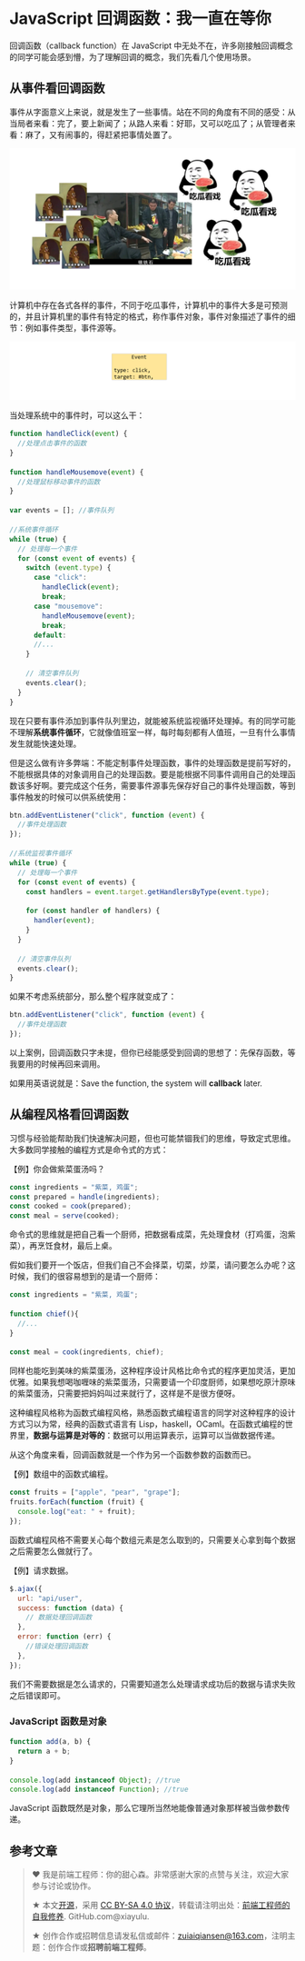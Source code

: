 # JavaScript 回调函数：我一直在等你

回调函数（callback function）在 JavaScript 中无处不在，许多刚接触回调概念的同学可能会感到懵，为了理解回调的概念，我们先看几个使用场景。

## 从事件看回调函数

事件从字面意义上来说，就是发生了一些事情。站在不同的角度有不同的感受：从当局者来看：完了，要上新闻了；从路人来看：好耶，又可以吃瓜了；从管理者来看：麻了，又有闹事的，得赶紧把事情处置了。

![image-20221111101228315](image-20221111101228315.png)

计算机中存在各式各样的事件，不同于吃瓜事件，计算机中的事件大多是可预测的，并且计算机里的事件有特定的格式，称作事件对象，事件对象描述了事件的细节：例如事件类型，事件源等。

![image-20221111120257309](image-20221111120257309.png)

当处理系统中的事件时，可以这么干：

```js
function handleClick(event) {
  //处理点击事件的函数
}

function handleMousemove(event) {
  //处理鼠标移动事件的函数
}

var events = []; //事件队列

//系统事件循环
while (true) {
  // 处理每一个事件
  for (const event of events) {
    switch (event.type) {
      case "click":
        handleClick(event);
        break;
      case "mousemove":
        handleMousemove(event);
        break;
      default:
      //...
    }

    // 清空事件队列
    events.clear();
  }
}
```

现在只要有事件添加到事件队列里边，就能被系统监视循环处理掉。有的同学可能不理解**系统事件循环**，它就像值班室一样，每时每刻都有人值班，一旦有什么事情发生就能快速处理。



但是这么做有许多弊端：不能定制事件处理函数，事件的处理函数是提前写好的，不能根据具体的对象调用自己的处理函数。要是能根据不同事件调用自己的处理函数该多好啊。要完成这个任务，需要事件源事先保存好自己的事件处理函数，等到事件触发的时候可以供系统使用：

```js
btn.addEventListener("click", function (event) {
  //事件处理函数
});

//系统监视事件循环
while (true) {
  // 处理每一个事件
  for (const event of events) {
    const handlers = event.target.getHandlersByType(event.type);

    for (const handler of handlers) {
      handler(event);
    }
  }

  // 清空事件队列
  events.clear();
}
```

如果不考虑系统部分，那么整个程序就变成了：

```js
btn.addEventListener("click", function (event) {
  //事件处理函数
});
```

以上案例，回调函数只字未提，但你已经能感受到回调的思想了：先保存函数，等我要用的时候再回来调用。

如果用英语说就是：Save the function, the system will **callback** later.

## 从编程风格看回调函数

习惯与经验能帮助我们快速解决问题，但也可能禁锢我们的思维，导致定式思维。大多数同学接触的编程方式是命令式的方式：

【例】你会做紫菜蛋汤吗？

```js
const ingredients = "紫菜, 鸡蛋";
const prepared = handle(ingredients);
const cooked = cook(prepared);
const meal = serve(cooked);
```

命令式的思维就是把自己看一个厨师，把数据看成菜，先处理食材（打鸡蛋，泡紫菜），再烹饪食材，最后上桌。

假如我们要开一个饭店，但我们自己不会择菜，切菜，炒菜，请问要怎么办呢？这时候，我们的很容易想到的是请一个厨师：

```js
const ingredients = "紫菜, 鸡蛋";

function chief(){
  //...
}

const meal = cook(ingredients, chief);
```

同样也能吃到美味的紫菜蛋汤，这种程序设计风格比命令式的程序更加灵活，更加优雅。如果我想喝咖喱味的紫菜蛋汤，只需要请一个印度厨师，如果想吃原汁原味的紫菜蛋汤，只需要把妈妈叫过来就行了，这样是不是很方便呀。



这种编程风格称为函数式编程风格，熟悉函数式编程语言的同学对这种程序的设计方式习以为常，经典的函数式语言有 Lisp，haskell，OCaml。在函数式编程的世界里，**数据与运算是对等的**：数据可以用运算表示，运算可以当做数据传递。

从这个角度来看，回调函数就是一个作为另一个函数参数的函数而已。

【例】数组中的函数式编程。

```js
const fruits = ["apple", "pear", "grape"];
fruits.forEach(function (fruit) {
  console.log("eat: " + fruit);
});
```

函数式编程风格不需要关心每个数组元素是怎么取到的，只需要关心拿到每个数据之后需要怎么做就行了。

【例】请求数据。

```js
$.ajax({
  url: "api/user",
  success: function (data) {
    // 数据处理回调函数
  },
  error: function (err) {
    //错误处理回调函数
  },
});
```

我们不需要数据是怎么请求的，只需要知道怎么处理请求成功后的数据与请求失败之后错误即可。

### JavaScript 函数是对象

```js
function add(a, b) {
  return a + b;
}

console.log(add instanceof Object); //true
console.log(add instanceof Function); //true
```

JavaScript 函数既然是对象，那么它理所当然地能像普通对象那样被当做参数传递。

## 参考文章

> ♥ 我是前端工程师：你的甜心森。非常感谢大家的点赞与关注，欢迎大家参与讨论或协作。
>
> ★ 本文[开源](https://github.com/xiayulu/FrontEndCultivation)，采用 [CC BY-SA 4.0 协议](http://creativecommons.org/licenses/by-sa/4.0/)，转载请注明出处：[前端工程师的自我修养](https://github.com/xiayulu/FrontEndCultivation). GitHub.com@xiayulu.
>
> ★ 创作合作或招聘信息请发私信或邮件：zuiaiqiansen@163.com，注明主题：创作合作或**招聘前端工程师**。
